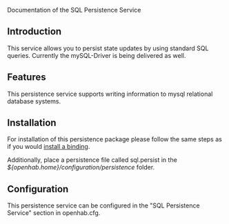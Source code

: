 Documentation of the SQL Persistence Service

## Introduction

This service allows you to persist state updates by using standard SQL queries. Currently the mySQL-Driver is being delivered as well.

## Features

This persistence service supports writing information to mysql relational database systems.

## Installation

For installation of this persistence package please follow the same steps as if you would [install a binding](Bindings).

Additionally, place a persistence file called sql.persist in the _${openhab.home}/configuration/persistence_ folder.

## Configuration

This persistence service can be configured in the "SQL Persistence Service" section in openhab.cfg.
